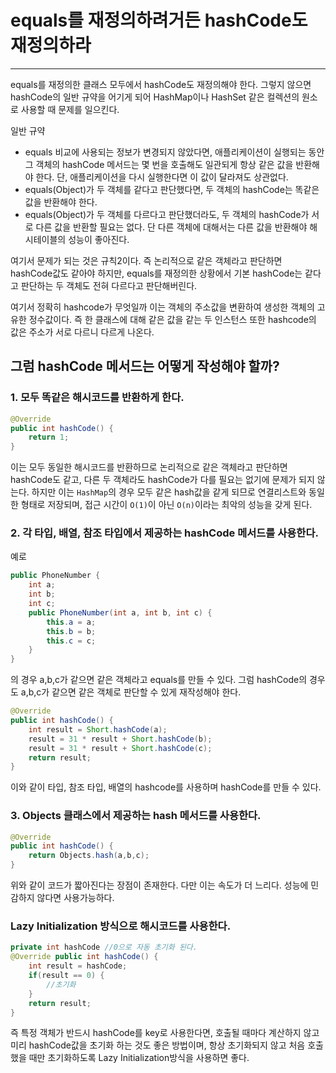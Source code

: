 # equals를 재정의하려거든 hashCode도 재정의하라
---
equals를 재정의한 클래스 모두에서 hashCode도 재정의해야 한다. 그렇지 않으면 hashCode의 일반 규약을 어기게 되어 HashMap이나 HashSet 같은 컬렉션의 원소로 사용할 때 문제를 일으킨다.

일반 규약
* equals 비교에 사용되는 정보가 변경되지 않았다면, 애플리케이션이 실행되는 동안 그 객체의 hashCode 메서드는 몇 번을 호출해도 일관되게 항상 같은 값을 반환해야 한다. 단, 애플리케이션을 다시 실행한다면 이 값이 달라져도 상관없다.
* equals(Object)가 두 객체를 같다고 판단했다면, 두 객체의 hashCode는 똑같은 값을 반환해야 한다.
* equals(Object)가 두 객체를 다르다고 판단했더라도, 두 객체의 hashCode가 서로 다른 값을 반환할 필요는 없다. 단 다른 객체에 대해서는 다른 값을 반환해야 해시테이블의 성능이 좋아진다.

여기서 문제가 되는 것은 규칙2이다. 즉 논리적으로 같은 객체라고 판단하면 hashCode값도 같아야 하지만, equals를 재정의한 상황에서 기본 hashCode는 같다고 판단하는 두 객체도 전혀 다르다고 판단해버린다.

여기서 정확히 hashcode가 무엇일까
이는 객체의 주소값을 변환하여 생성한 객체의 고유한 정수값이다.
즉 한 클래스에 대해 같은 값을 같는 두 인스턴스 또한 hashcode의 값은 주소가 서로 다르니 다르게 나온다.

## 그럼 hashCode 메서드는 어떻게 작성해야 할까?
### 1. 모두 똑같은 해시코드를 반환하게 한다.
```java
@Override
public int hashCode() {
	return 1;
}
```
이는 모두 동일한 해시코드를 반환하므로 논리적으로 같은 객체라고 판단하면 hashCode도 같고, 다른 두 객체라도 hashCode가 다를 필요는 없기에 문제가 되지 않는다.
하지만 이는 `HashMap`의 경우 모두 같은 hash값을 같게 되므로 연결리스트와 동일한 형태로 저장되며, 접근 시간이 `O(1)`이 아닌 `O(n)`이라는 최악의 성능을 갖게 된다.

### 2. 각 타입, 배열, 참조 타입에서 제공하는 hashCode 메서드를 사용한다.
예로
```java
public PhoneNumber {
	int a;
	int b;
	int c;
	public PhoneNumber(int a, int b, int c) {
		this.a = a;
		this.b = b;
		this.c = c;
	}
}
```
의 경우 a,b,c가 같으면 같은 객체라고 equals를 만들 수 있다.
그럼 hashCode의 경우도 a,b,c가 같으면 같은 객체로 판단할 수 있게 재작성해야 한다.
```java
@Override
public int hashCode() {
	int result = Short.hashCode(a);
	result = 31 * result + Short.hashCode(b);
	result = 31 * result + Short.hashCode(c);
	return result;
}
```
이와 같이 타입, 참조 타입, 배열의 hashcode를 사용하며 hashCode를 만들 수 있다.
### 3. Objects 클래스에서 제공하는 hash 메서드를 사용한다.

```java
@Override 
public int hashCode() {
	return Objects.hash(a,b,c);
}
```
위와 같이 코드가 짧아진다는 장점이 존재한다.
다만 이는 속도가 더 느리다.
성능에 민감하지 않다면 사용가능하다.
### Lazy Initialization 방식으로 해시코드를 사용한다.
```java
private int hashCode //0으로 자동 초기화 된다.
@Override public int hashCode() {
	int result = hashCode;
	if(result == 0) {
		//초기화
	}
	return result;
}
```
즉 특정 객체가 반드시 hashCode를 key로 사용한다면, 호출될 때마다 계산하지 않고 미리 hashCode값을 초기화 하는 것도 좋은 방법이며, 항상 초기화되지 않고 처음 호출했을 때만 초기화하도록 Lazy Initialization방식을 사용하면 좋다.